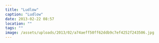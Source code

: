 ```yaml
---
title: "Ludlow"
caption: "Ludlow"
date: 2013-02-22 08:57
location: ""
tags: ""
image: /assets/uploads/2013/02/a74aeff50ff62ddb9c7ef4252f243506.jpg
---
```

